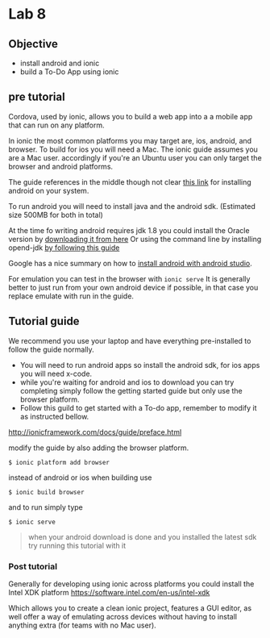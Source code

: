 # Lab 8

## Objective

- install android and ionic
- build a To-Do App using ionic


## pre tutorial

Cordova, used by ionic, allows you to build a web app into a a mobile app that can run on any platform.

In ionic the most common platforms you may target are, ios, android, and browser. To build  for ios you will need a Mac. The ionic guide assumes you are a Mac user. accordingly if you're an Ubuntu user you can only target the browser and android platforms.

The guide references in the middle though not clear [this link](http://cordova.apache.org/docs/en/latest/guide/platforms/android/index.html) for installing android on your system.

To run android you will need to install java and the android sdk. (Estimated size 500MB for both in total)

At the time fo writing android requires jdk 1.8 you could install the Oracle version by [downloading it from here](http://www.oracle.com/technetwork/java/javase/downloads/jdk8-downloads-2133151.html)
Or using the command line by installing opend-jdk [by following this guide](http://ubuntuhandbook.org/index.php/2015/01/install-openjdk-8-ubuntu-14-04-12-04-lts/)

Google has a nice summary on how to [install android with android studio](http://developer.android.com/sdk/installing/index.html?pkg=tools).

For emulation you can test in the browser with `ionic serve`
It is generally better to just run from your own android device if possible, in that case you replace emulate with run in the guide.

## Tutorial guide

We recommend you use your laptop and have everything pre-installed to follow the guide normally.
- You will need to run android apps so install the android sdk, for ios apps you will need x-code.
- while you're waiting for android and ios to download you can try completing simply follow the getting started guide but only use the browser platform.
- Follow this guild to get started with a To-do app, remember to modify it as instructed bellow.

http://ionicframework.com/docs/guide/preface.html

modify the guide by also adding the browser platform.

```
$ ionic platform add browser
```

instead of android or ios
when building use

```
$ ionic build browser
```

and to run simply type

```
$ ionic serve
```

> when your android download is done and you installed the latest sdk try running this tutorial with it

### Post tutorial

Generally for developing using ionic across platforms you could install the Intel XDK platform
https://software.intel.com/en-us/intel-xdk

Which allows you to create a clean ionic project, features a GUI editor, as well offer a way of emulating across devices without having to install anything extra (for teams with no Mac user).

